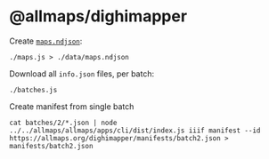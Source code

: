 # @allmaps/dighimapper

Create [`maps.ndjson`](data/maps.ndjson):

    ./maps.js > ./data/maps.ndjson

Download all `info.json` files, per batch:

    ./batches.js

Create manifest from single batch

    cat batches/2/*.json | node ../../allmaps/allmaps/apps/cli/dist/index.js iiif manifest --id https://allmaps.org/dighimapper/manifests/batch2.json > manifests/batch2.json
